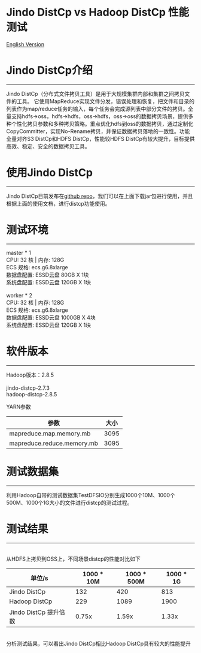 # Jindo DistCp vs Hadoop DistCp 性能测试
[English Version](./jindo_distcp_vs_hadoop_distcp_en.md)
<a name="3baNh"></a>
# Jindo DistCp介绍

---

Jindo DistCp（分布式文件拷贝工具）是用于大规模集群内部和集群之间拷贝文件的工具。 它使用MapReduce实现文件分发，错误处理和恢复，把文件和目录的列表作为map/reduce任务的输入，每个任务会完成源列表中部分文件的拷贝。全量支持hdfs->oss，hdfs->hdfs，oss->hdfs，oss->oss的数据拷贝场景，提供多种个性化拷贝参数和多种拷贝策略。重点优化hdfs到oss的数据拷贝，通过定制化CopyCommitter，实现No-Rename拷贝，并保证数据拷贝落地的一致性。功能全量对齐S3 DistCp和HDFS DistCp，性能较HDFS DistCp有较大提升，目标提供高效、稳定、安全的数据拷贝工具。 

<a name="j4COM"></a>
# 使用Jindo DistCp

---

Jindo DistCp目前发布在[github repo](./jindo_distcp_how_to.md)，我们可以在上面下载jar包进行使用，并且根据上面的使用文档，进行distcp功能使用。

<a name="KWgRo"></a>
# 测试环境

---

master * 1 <br />CPU: 32 核 | 内存: 128G<br />ECS 规格: ecs.g6.8xlarge<br />数据盘配置: ESSD云盘 80GB X 1块<br />系统盘配置: ESSD云盘 120GB X 1块<br />
<br />worker * 2<br />CPU: 32 核 | 内存: 128G<br />ECS 规格: ecs.g6.8xlarge<br />数据盘配置: ESSD云盘 1000GB X 4块<br />系统盘配置: ESSD云盘 120GB X 1块

<a name="Bgty9"></a>
# 软件版本

---

Hadoop版本：2.8.5<br />
<br />jindo-distcp-2.7.3<br />hadoop-distcp-2.8.5

YARN参数

| 参数 | 大小 |
| --- | --- |
| mapreduce.map.memory.mb | 3095 |
| mapreduce.reduce.memory.mb | 3095 |

<a name="zlYH3"></a>
#### 
<a name="t3bHe"></a>
# 测试数据集

---

利用Hadoop自带的测试数据集TestDFSIO分别生成1000个10M、1000个500M、1000个1G大小的文件进行distcp的测试过程。<br />

<a name="KW47P"></a>
# 测试结果

---


<br />从HDFS上拷贝到OSS上，不同场景distcp的性能对比如下<br />


| 单位/s   | 1000 * 10M | 1000 * 500M | 1000 * 1G |
| ---  | --- | --- | --- |
| Jindo DistCp  | 132 | 420 | 813 |
| Hadoop DistCp  | 229 | 1089 | 1900 |
| Jindo DistCp 提升倍数  | 0.75x | 1.59x | 1.33x |


<br />分析测试结果，可以看出Jindo DistCp相比Hadoop DistCp具有较大的性能提升
